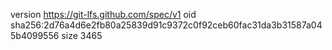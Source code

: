 version https://git-lfs.github.com/spec/v1
oid sha256:2d76a4d6e2fb80a25839d91c9372c0f92ceb60fac31da3b31587a045b4099556
size 3465

